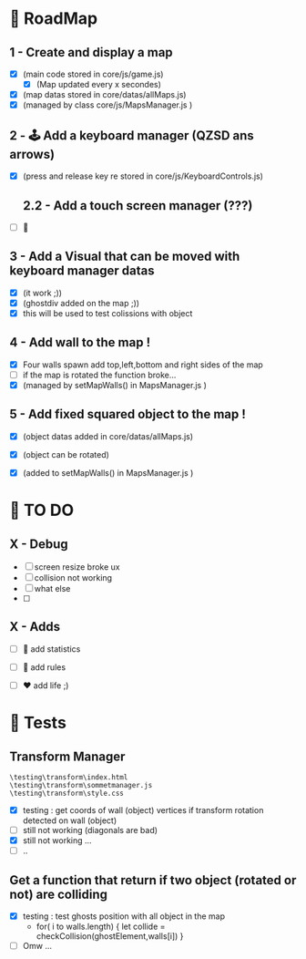 # 💊 RoadMap

## 1 - Create and display a map
 - [x] (main code stored in core/js/game.js)
   - [x] (Map updated every x secondes)
 - [x] (map datas stored in core/datas/allMaps.js)
 - [x] (managed by class core/js/MapsManager.js )

## 2 - 🕹️ Add a keyboard manager (QZSD ans arrows)
 - [x] (press and release key re stored in core/js/KeyboardControls.js)

	## 2.2 - Add a touch screen manager (???)
 - [ ] 🥺 

## 3 - Add a Visual that can be moved with keyboard manager datas
 - [x] (it work ;))
 - [x] (ghostdiv added on the map ;))
 - [x] this will be used to test colissions with object

## 4 - Add wall to the map !
 - [x] Four walls spawn add top,left,bottom and right sides of the map
 - [ ] if the map is rotated the function broke...
 - [x] (managed by setMapWalls() in MapsManager.js )

## 5 - Add fixed squared object to the map !
 - [x] (object datas added in core/datas/allMaps.js)
 - [x] (object can be rotated)
 - [x] (added to setMapWalls() in MapsManager.js )




# 💊 TO DO

## X - Debug 

 - [ ] screen resize broke ux 
 - [ ] collision not working 
 - [ ] what else
 - [ ] 
## X - Adds 

 - [ ] 🔋 add statistics 
 - [ ] 📖 add rules 
 - [ ] ❤️ add life ;)


# 🎠 Tests

## Transform Manager

	\testing\transform\index.html
	\testing\transform\sommetmanager.js
	\testing\transform\style.css
 - [x] testing : get coords of wall (object) vertices if transform rotation detected on wall (object)
 - [ ] still not working (diagonals are bad)
 - [x] still not working ...
 - [ ] ..

## Get a function that return if two object (rotated or not) are colliding

 - [x] testing : test ghosts position with all object in the map 
	-  for( i to walls.length) { let collide = checkCollision(ghostElement,walls[i]) }
 - [ ] Omw ...
